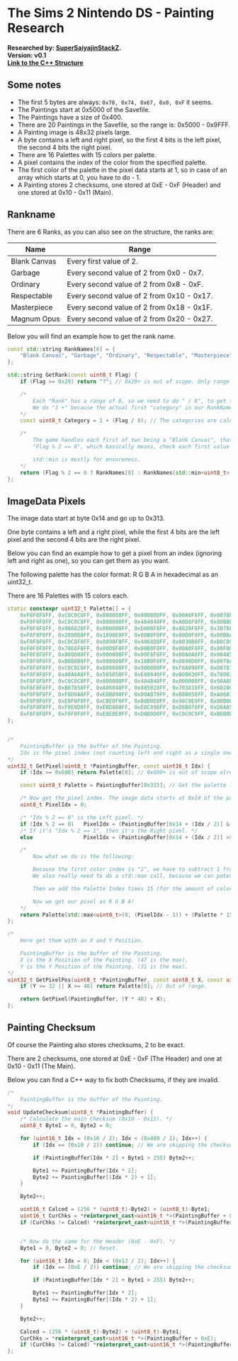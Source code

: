 # The Sims 2 Nintendo DS - Painting Research

<div>
	<b>Researched by: <a href="https://github.com/SuperSaiyajinStackZ">SuperSaiyajinStackZ</a>.</b><br>
	<b>Version: v0.1</b><br>
	<b><a href="https://github.com/SuperSaiyajinStackZ/Sims2Research/blob/main/Structures/NDS/Painting.cpp">Link to the C++ Structure</a></b><br>
</div>


## Some notes

* The first 5 bytes are always: `0x70, 0x74, 0x67, 0x0, 0xF` it seems.
* The Paintings start at 0x5000 of the Savefile.
* The Paintings have a size of 0x400.
* There are 20 Paintings in the Savefile, so the range is: 0x5000 - 0x9FFF.
* A Painting image is 48x32 pixels large.
* A byte contains a left and right pixel, so the first 4 bits is the left pixel, the second 4 bits the right pixel.
* There are 16 Palettes with 15 colors per palette.
* A pixel contains the index of the color from the specified palette.
* The first color of the palette in the pixel data starts at 1, so in case of an array which starts at 0, you have to do - 1.
* A Painting stores 2 checksums, one stored at 0xE - 0xF (Header) and one stored at 0x10 - 0x11 (Main).


## Rankname

There are 6 Ranks, as you can also see on the structure, the ranks are:

| Name         | Range                                     |
| ------------ | ----------------------------------------- |
| Blank Canvas | Every first value of 2.                   |
| Garbage      | Every second value of 2 from 0x0 - 0x7.   |
| Ordinary     | Every second value of 2 from 0x8 - 0xF.   |
| Respectable  | Every second value of 2 from 0x10 - 0x17. |
| Masterpiece  | Every second value of 2 from 0x18 - 0x1F. |
| Magnum Opus  | Every second value of 2 from 0x20 - 0x27. |


Below you will find an example how to get the rank name.

```cpp
const std::string RankNames[6] = {
	"Blank Canvas", "Garbage", "Ordinary", "Respectable", "Masterpiece", "Magnum Opus"
};

std::string GetRank(const uint8_t Flag) {
	if (Flag >= 0x29) return "?"; // 0x29+ is out of scope. Only range 0x0 - 0x28 is valid.

	/*
		Each "Rank" has a range of 8, so we need to do " / 8", to get the rank name.
		We do "1 +" because the actual first "category" in our RankNames strings is index 1.
	*/
	const uint8_t Category = 1 + (Flag / 8); // The categories are calculated like this i assume.

	/*
		The game handles each first of two being a "Blank Canvas", that's why we check for:
		"Flag % 2 == 0", which basically means, check each first value of 2.

		std::min is mostly for ensureness.
	*/
	return (Flag % 2 == 0 ? RankNames[0] : RankNames[std::min<uint8_t>(5, Category)]);
};
```

## ImageData Pixels

The image data start at byte 0x14 and go up to 0x313.

One byte contains a left and a right pixel, while the first 4 bits are the left pixel and the second 4 bits are the right pixel.

Below you can find an example how to get a pixel from an index (ignoring left and right as one), so you can get them as you want.

The following palette has the color format: R G B A in hexadecimal as an uint32_t.

There are 16 Palettes with 15 colors each.

```cpp
static constexpr uint32_t Palette[] = {
	0xF8F8F8FF, 0xC0C0C0FF, 0x808080FF, 0x000000FF, 0x00A0F8FF, 0x0078E0FF, 0x0048C8FF, 0x50F800FF, 0x28C000FF, 0x008000FF, 0xF8F800FF, 0xE8C800FF, 0xD09000FF, 0xF83038FF, 0xC00000FF,
	0xF8F8F8FF, 0xC0C0C0FF, 0x808080FF, 0x484848FF, 0xA0D8F8FF, 0x80B8E0FF, 0x5898C8FF, 0xB8F898FF, 0x98D080FF, 0x78F890FF, 0xF8F890FF, 0xD8D070FF, 0xB8A850FF, 0xF8B8B8FF, 0xF89090FF,
	0xF8F8F8FF, 0x986820FF, 0x000000FF, 0xD000F8FF, 0x8828F8FF, 0x3070F8FF, 0x0090F8FF, 0x18A8A8FF, 0x38B850FF, 0x50D000FF, 0xA8E000FF, 0xF8E800FF, 0xF8B000FF, 0xF87800FF, 0xF84000FF,
	0xF8F8F8FF, 0x2880D8FF, 0x1898E0FF, 0x08B8F0FF, 0x00D0F8FF, 0x00B8A8FF, 0x00A850FF, 0x009800FF, 0xF8E070FF, 0xF8A858FF, 0xF87048FF, 0xF80828FF, 0xF890E0FF, 0xE878B0FF, 0xD06080FF,
	0xF8F8F8FF, 0xC0C8F8FF, 0x8898F8FF, 0x4068D8FF, 0x0038B8FF, 0xB8C000FF, 0xA0A800FF, 0x889000FF, 0x708000FF, 0x586800FF, 0xE0C098FF, 0xD08048FF, 0xC04000FF, 0x803000FF, 0x401800FF,
	0xF8F8F8FF, 0x78E8F8FF, 0x00D0F8FF, 0x00B8F8FF, 0x00A0F8FF, 0x80F000FF, 0x40D008FF, 0x00B010FF, 0x008008FF, 0x005800FF, 0xC89000FF, 0xB08000FF, 0x986800FF, 0x785800FF, 0x604000FF,
	0xF8F8F8FF, 0x808080FF, 0x000000FF, 0x00F8F8FF, 0x00A0A8FF, 0x004850FF, 0xC0F800FF, 0x80A800FF, 0x385000FF, 0xF84878FF, 0xA82850FF, 0x581028FF, 0xF820F8FF, 0xA820A8FF, 0x501850FF,
	0xF8F8F8FF, 0xB8B8B8FF, 0x000000FF, 0x18B8F8FF, 0x0898D0FF, 0x0078A8FF, 0xD0E878FF, 0x90B840FF, 0x508010FF, 0xF8B838FF, 0xC89018FF, 0xA07000FF, 0xF880A0FF, 0xF84878FF, 0x981030FF,
	0xF8F8F8FF, 0xC0C0C0FF, 0x808080FF, 0x000000FF, 0xF8A090FF, 0xD87870FF, 0xB85848FF, 0x983028FF, 0xE0B078FF, 0xC8A068FF, 0xA88858FF, 0x907040FF, 0x90D890FF, 0x50B870FF, 0x10A058FF,
	0xF8F8F8FF, 0xA8A8A8FF, 0x505050FF, 0xE80040FF, 0xB00030FF, 0x780020FF, 0xB860F8FF, 0x8848C0FF, 0x603880FF, 0x403060FF, 0x0070D8FF, 0x0058A8FF, 0x004080FF, 0x002850FF, 0x000000FF,
	0xF8F8F8FF, 0xC0C0C0FF, 0x808080FF, 0x484848FF, 0x000000FF, 0x98A8F8FF, 0x8080D8FF, 0x6060B8FF, 0x484090FF, 0x281870FF, 0xF8F878FF, 0xF0C038FF, 0xE88000FF, 0xE04000FF, 0xC00000FF,
	0xF8F8F8FF, 0xB07858FF, 0xA06040FF, 0x885028FF, 0x703818FF, 0x602800FF, 0xB08030FF, 0x906818FF, 0x685000FF, 0x5070A8FF, 0x303850FF, 0x100000FF, 0xF0C000FF, 0xD8A000FF, 0xC88000FF,
	0xF8F8F8FF, 0xF8D0A8FF, 0xE8B890FF, 0xD0A070FF, 0xB88050FF, 0xA06838FF, 0xF8E070FF, 0xE0A038FF, 0xC06000FF, 0x884000FF, 0x582000FF, 0x200000FF, 0x0068C8FF, 0x205090FF, 0x403860FF,
	0xF8F8F8FF, 0xE0F0F8FF, 0xC8E0F0FF, 0xB0D0E8FF, 0x98C0E0FF, 0x80B0E0FF, 0x68A0D8FF, 0x5090D0FF, 0x4880B8FF, 0x4070A8FF, 0x386090FF, 0x305078FF, 0x284060FF, 0x203050FF, 0x101828FF,
	0xF8F8F8FF, 0xF0E8D8FF, 0xE8D8B8FF, 0xE0C898FF, 0xD8B870FF, 0xD0A858FF, 0xC89840FF, 0xC08830FF, 0xB87818FF, 0xA87010FF, 0x986010FF, 0x805008FF, 0x704008FF, 0x583000FF, 0x482000FF,
	0xF8F8F8FF, 0xF0F0F0FF, 0xE0E0E0FF, 0xD0D0D0FF, 0xC0C0C0FF, 0xB0B0B0FF, 0xA0A0A0FF, 0x909090FF, 0x888888FF, 0x787878FF, 0x686868FF, 0x585858FF, 0x484848FF, 0x383838FF, 0x000000FF
};


/*
	PaintingBuffer is the buffer of the Painting.
	Idx is the pixel index (not counting left and right as a single one).
*/
uint32_t GetPixel(uint8_t *PaintingBuffer, const uint16_t Idx) {
	if (Idx >= 0x600) return Palette[0]; // 0x600+ is out of scope already. 0x0 - 0x5FF is valid.

	const uint8_t Palette = PaintingBuffer[0x315]; // Get the palette from byte 0x315.

	/* Now get the pixel index. The image data starts at 0x14 of the painting. */
	uint8_t PixelIdx = 0;

	/* "Idx % 2 == 0" is the Left pixel. */
	if (Idx % 2 == 0)	PixelIdx = (PaintingBuffer[0x14 + (Idx / 2)] & 0xF); // Left pixel.
	/* If it's "Idx % 2 == 1", then it's the Right pixel. */
	else				PixelIdx = (PaintingBuffer[0x14 + (Idx / 2)] >> 0x4); // Right pixel.

	/*
		Now what we do is the following:

		Because the first color index is "1", we have to subtract 1 from the PixelIdx, because an array starts at 0.
		We also really need to do a std::max call, because we can potential underflow, when the PixelIdx is 0, then.

		Then we add the Palette Index times 15 (for the amount of colors per palette).

		Now we got our pixel as R G B A!
	*/
	return Palette[std::max<uint8_t>(0, (PixelIdx - 1)) + (Palette * 15)];
};

/*
	Here get them with an X and Y Position.

	PaintingBuffer is the buffer of the Painting.
	X is the X Position of the Painting. (47 is the max).
	Y is the Y Position of the Painting. (31 is the max).
*/
uint32_t GetPixelPos(uint8_t *PaintingBuffer, const uint8_t X, const uint8_t Y) {
	if (Y >= 32 || X >= 48) return Palette[0]; // Out of range.

	return GetPixel(PaintingBuffer, (Y * 48) + X);
};
```

## Painting Checksum

Of course the Painting also stores checksums, 2 to be exact.

There are 2 checksums, one stored at 0xE - 0xF (The Header) and one at 0x10 - 0x11 (The Main).

Below you can find a C++ way to fix both Checksums, if they are invalid.

```cpp
/*
	PaintingBuffer is the buffer of the Painting.
*/
void UpdateChecksum(uint8_t *PaintingBuffer) {
	/* Calculate the main Checksum (0x10 - 0x11). */
	uint8_t Byte1 = 0, Byte2 = 0;

	for (uint16_t Idx = (0x10 / 2); Idx < (0x400 / 2); Idx++) {
		if (Idx == (0x10 / 2)) continue; // We are skipping the checksum here for the calculation.

		if (PaintingBuffer[Idx * 2] + Byte1 > 255) Byte2++;

		Byte1 += PaintingBuffer[Idx * 2];
		Byte2 += PaintingBuffer[(Idx * 2) + 1];
	}

	Byte2++;

	uint16_t Calced = (256 * (uint8_t)-Byte2) + (uint8_t)-Byte1;
	uint16_t CurChks = *reinterpret_cast<uint16_t *>(PaintingBuffer + 0x10);
	if (CurChks != Calced) *reinterpret_cast<uint16_t *>(PaintingBuffer + 0x10) = Calced;


	/* Now do the same for the Header (0xE - 0xF). */
	Byte1 = 0, Byte2 = 0; // Reset.

	for (uint16_t Idx = 0; Idx < (0x13 / 2); Idx++) {
		if (Idx == (0xE / 2)) continue; // We are skipping the checksum here for the calculation.

		if (PaintingBuffer[Idx * 2] + Byte1 > 255) Byte2++;

		Byte1 += PaintingBuffer[Idx * 2];
		Byte2 += PaintingBuffer[(Idx * 2) + 1];
	}

	Byte2++;

	Calced = (256 * (uint8_t)-Byte2) + (uint8_t)-Byte1;
	CurChks = *reinterpret_cast<uint16_t *>(PaintingBuffer + 0xE);
	if (CurChks != Calced) *reinterpret_cast<uint16_t *>(PaintingBuffer + 0xE) = Calced;
};
```
